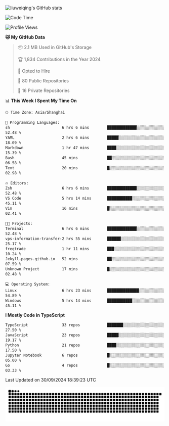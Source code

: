 ![liuweiqing's GitHub stats](https://github-readme-stats.vercel.app/api?username=14790897&show_icons=true&locale=cn&include_all_commits=true&count_private=true)

<!--START_SECTION:waka-->
![Code Time](http://img.shields.io/badge/Code%20Time-1%2C432%20hrs%2030%20mins-blue)

![Profile Views](http://img.shields.io/badge/Profile%20Views-30-blue)

**🐱 My GitHub Data** 

> 📦 2.1 MB Used in GitHub's Storage 
 > 
> 🏆 1,834 Contributions in the Year 2024
 > 
> 💼 Opted to Hire
 > 
> 📜 80 Public Repositories 
 > 
> 🔑 16 Private Repositories 
 > 
📊 **This Week I Spent My Time On** 

```text
🕑︎ Time Zone: Asia/Shanghai

💬 Programming Languages: 
sh                       6 hrs 6 mins        █████████████░░░░░░░░░░░░   52.48 % 
YAML                     2 hrs 6 mins        █████░░░░░░░░░░░░░░░░░░░░   18.09 % 
Markdown                 1 hr 47 mins        ████░░░░░░░░░░░░░░░░░░░░░   15.39 % 
Bash                     45 mins             ██░░░░░░░░░░░░░░░░░░░░░░░   06.58 % 
Text                     20 mins             █░░░░░░░░░░░░░░░░░░░░░░░░   02.98 % 

🔥 Editors: 
Zsh                      6 hrs 6 mins        █████████████░░░░░░░░░░░░   52.48 % 
VS Code                  5 hrs 14 mins       ███████████░░░░░░░░░░░░░░   45.11 % 
Vim                      16 mins             █░░░░░░░░░░░░░░░░░░░░░░░░   02.41 % 

🐱‍💻 Projects: 
Terminal                 6 hrs 6 mins        █████████████░░░░░░░░░░░░   52.48 % 
vps-information-transfer-2 hrs 55 mins       ██████░░░░░░░░░░░░░░░░░░░   25.17 % 
freqtrade                1 hr 11 mins        ███░░░░░░░░░░░░░░░░░░░░░░   10.24 % 
Jekyll-pages.github.io   52 mins             ██░░░░░░░░░░░░░░░░░░░░░░░   07.59 % 
Unknown Project          17 mins             █░░░░░░░░░░░░░░░░░░░░░░░░   02.48 % 

💻 Operating System: 
Linux                    6 hrs 23 mins       ██████████████░░░░░░░░░░░   54.89 % 
Windows                  5 hrs 14 mins       ███████████░░░░░░░░░░░░░░   45.11 % 
```

**I Mostly Code in TypeScript** 

```text
TypeScript               33 repos            ███████░░░░░░░░░░░░░░░░░░   27.50 % 
JavaScript               23 repos            █████░░░░░░░░░░░░░░░░░░░░   19.17 % 
Python                   21 repos            ████░░░░░░░░░░░░░░░░░░░░░   17.50 % 
Jupyter Notebook         6 repos             █░░░░░░░░░░░░░░░░░░░░░░░░   05.00 % 
Go                       4 repos             █░░░░░░░░░░░░░░░░░░░░░░░░   03.33 % 
```




 Last Updated on 30/09/2024 18:39:23 UTC
<!--END_SECTION:waka-->

<picture>
  <source media="(prefers-color-scheme: dark)" srcset="https://raw.githubusercontent.com/14790897/14790897/output/github-contribution-grid-snake-dark.svg" />
  <source media="(prefers-color-scheme: light)" srcset="https://raw.githubusercontent.com/14790897/14790897/output/github-contribution-grid-snake.svg" />
  <img alt="github-snake" src="https://raw.githubusercontent.com/14790897/14790897/output/github-contribution-grid-snake.svg" />
</picture>

